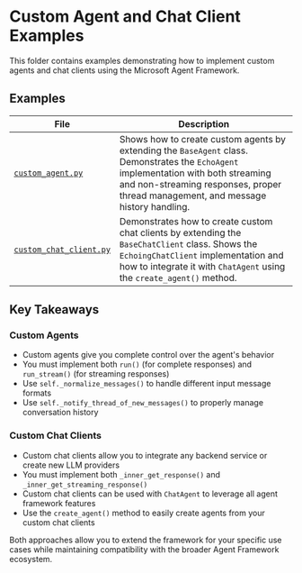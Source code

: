 # Custom Agent and Chat Client Examples

This folder contains examples demonstrating how to implement custom agents and chat clients using the Microsoft Agent Framework.

## Examples

| File | Description |
|------|-------------|
| [`custom_agent.py`](custom_agent.py) | Shows how to create custom agents by extending the `BaseAgent` class. Demonstrates the `EchoAgent` implementation with both streaming and non-streaming responses, proper thread management, and message history handling. |
| [`custom_chat_client.py`](custom_chat_client.py) | Demonstrates how to create custom chat clients by extending the `BaseChatClient` class. Shows the `EchoingChatClient` implementation and how to integrate it with `ChatAgent` using the `create_agent()` method. |

## Key Takeaways

### Custom Agents
- Custom agents give you complete control over the agent's behavior
- You must implement both `run()` (for complete responses) and `run_stream()` (for streaming responses)
- Use `self._normalize_messages()` to handle different input message formats
- Use `self._notify_thread_of_new_messages()` to properly manage conversation history

### Custom Chat Clients
- Custom chat clients allow you to integrate any backend service or create new LLM providers
- You must implement both `_inner_get_response()` and `_inner_get_streaming_response()`
- Custom chat clients can be used with `ChatAgent` to leverage all agent framework features
- Use the `create_agent()` method to easily create agents from your custom chat clients

Both approaches allow you to extend the framework for your specific use cases while maintaining compatibility with the broader Agent Framework ecosystem.